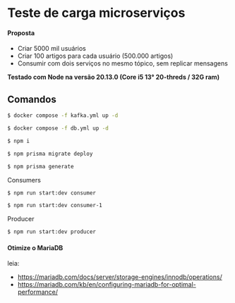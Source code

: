 # Teste de carga microserviços

#### Proposta

- Criar 5000 mil usuários
- Criar 100 artigos para cada usuário (500.000 artigos)
- Consumir com dois serviços no mesmo tópico, sem replicar mensagens

**Testado com Node na versão 20.13.0 (Core i5 13° 20-threds / 32G ram)**

## Comandos

```bash
$ docker compose -f kafka.yml up -d
```

```bash
$ docker compose -f db.yml up -d
```

```bash
$ npm i
```

```bash
$ npm prisma migrate deploy
```

```bash
$ npm prisma generate
```

Consumers

```bash
$ npm run start:dev consumer
```

```bash
$ npm run start:dev consumer-1
```

Producer

```bash
$ npm run start:dev producer
```

#### Otimize o MariaDB

leia:

- https://mariadb.com/docs/server/storage-engines/innodb/operations/
- https://mariadb.com/kb/en/configuring-mariadb-for-optimal-performance/
